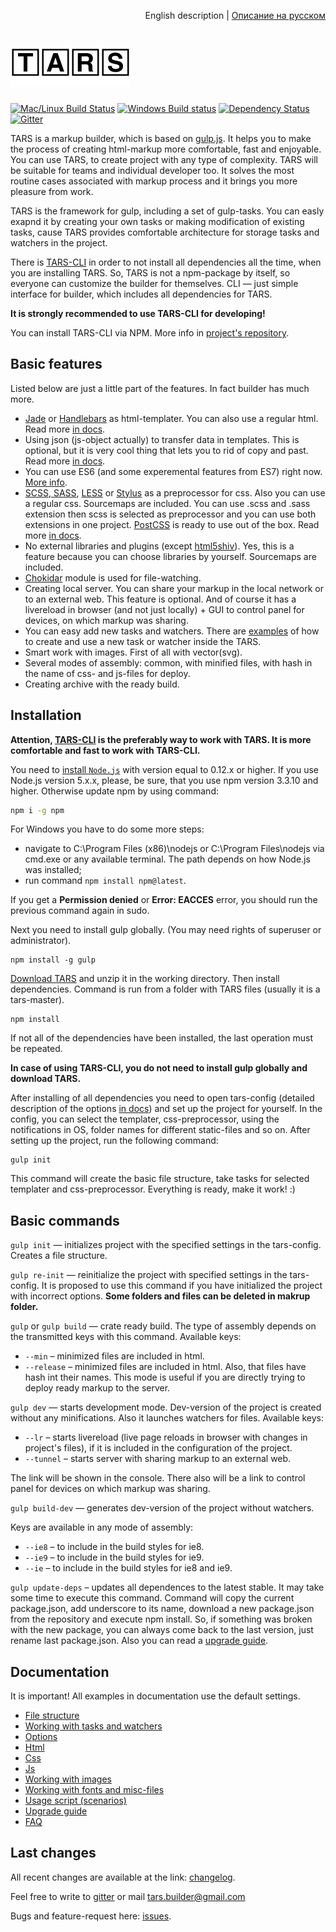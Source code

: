 <p align="right">
English description | <a href="README_RU.md">Описание на русском</a>
</p>

# ![Tars](https://raw.githubusercontent.com/artem-malko/artwork/master/tars/logo.png)

[![Mac/Linux Build Status](https://img.shields.io/travis/tars/tars/master.svg?label=Mac%20OSX%20%26%20Linux&style=flat-square)](https://travis-ci.org/tars/tars) [![Windows Build status](https://img.shields.io/appveyor/ci/artem-malko/tars/master.svg?label=Windows&style=flat-square)](https://ci.appveyor.com/project/artem-malko/tars/branch/master) [![Dependency Status](https://david-dm.org/tars/tars.svg?style=flat-square)](https://david-dm.org/tars/tars) [![Gitter](https://badges.gitter.im/Join%20Chat.svg?style=flat-square)](https://gitter.im/2gis/tars?utm_source=badge&utm_medium=badge&utm_campaign=pr-badge)

TARS is a markup builder, which is based on [gulp.js](http://gulpjs.com/). It helps you to make the process of creating html-markup more comfortable, fast and enjoyable. You can use TARS, to create project with any type of complexity.
TARS will be suitable for teams and individual developer too. It solves the most routine cases associated with markup process and it brings you more pleasure from work.

TARS is the framework for gulp, including a set of gulp-tasks. You can easly exapnd it by creating your own tasks or making modification of existing tasks, cause TARS provides comfortable architecture for storage tasks and watchers in the project. 

There is [TARS-CLI](https://github.com/tars/tars-cli) in order to not install all dependencies all the time, when you are installing TARS. So, TARS is not a npm-package by itself, so everyone can customize the builder for themselves. CLI — just simple interface for builder, which includes all dependencies for TARS.

**It is strongly recommended to use TARS-CLI for developing!**

You can install TARS-CLI via NPM. More info in [project's repository](https://github.com/tars/tars-cli).


## Basic features

Listed below are just a little part of the features. In fact builder has much more.

* [Jade](http://jade-lang.com/) or [Handlebars](http://handlebarsjs.com/) as html-templater. You can also use a regular html. Read more [in docs](/docs/en/html-processing.md).
* Using json (js-object actually) to transfer data in templates. This is optional, but it is  very cool thing that lets you to rid of copy and past. Read more [in docs](/docs/en/html-processing.md#%D0%A0%D0%B0%D0%B1%D0%BE%D1%82%D0%B0-%D1%81-%D0%BC%D0%BE%D0%B4%D1%83%D0%BB%D1%8F%D0%BC%D0%B8-%D0%B8-%D0%B4%D0%B0%D0%BD%D0%BD%D1%8B%D0%BC%D0%B8-%D0%B2-handlebars).
* You can use ES6 (and some experemental features from ES7) right now. [More info](/docs/en/js-processing.md).
* [SCSS, SASS](http://sass-lang.com/), [LESS](http://www.lesscss.org/) or [Stylus](http://learnboost.github.io/stylus/) as a preprocessor for css. Also you can use a regular css. Sourcemaps are included. You can use .scss and .sass extension then scss is selected as preprocessor and you can use both extensions in one project. [PostCSS](https://github.com/postcss/postcss) is ready to use out of the box. Read more [in docs](/docs/en/css-processing.md).
* No external libraries and plugins (except [html5shiv](https://en.wikipedia.org/wiki/HTML5_Shiv)). Yes, this is a feature because you can choose libraries by yourself. Sourcemaps are included.
* [Chokidar](https://github.com/paulmillr/chokidar) module is used for file-watching.
* Creating local server. You can share your markup in the local network or to an external web. This feature is optional. And of course it has a livereload in browser (and not just locally) + GUI to control panel for devices, on which markup was sharing.
* You can easy add new tasks and watchers. There are [examples](/docs/en/task-workflow.md) of how to create and use a new task or watcher inside the TARS.
* Smart work with images. First of all with vector(svg).
* Several modes of assembly: common, with minified files, with hash in the name of css- and js-files for deploy.
* Creating archive with the ready build.


## Installation

**Attention, [TARS-CLI](https://github.com/tars/tars-cli) is the preferably
 way to work with TARS. It is more comfortable and fast to work with TARS-CLI.**

You need to [install `Node.js`](http://nodejs.org/) with version equal to 0.12.x or higher. If you use Node.js version 5.x.x, please, be sure, that you use npm version 3.3.10 and higher. Otherwise update npm by using command:

```bash
npm i -g npm
```

For Windows you have to do some more steps:

* navigate to C:\Program Files (x86)\nodejs or C:\Program Files\nodejs via cmd.exe or any available terminal. The path depends on how Node.js was installed;
* run command `npm install npm@latest`.

If you get a **Permission denied** or **Error: EACCES** error, you should run the previous command again in sudo.

Next you need to install gulp globally. (You may need rights of superuser or administrator).

```shell
npm install -g gulp
```

[Download TARS](../../../tars/archive/master.zip) and unzip it in the working directory. Then install dependencies. Command is run from a folder with TARS files (usually it is a tars-master).

```shell
npm install
```

If not all of the dependencies have been installed, the last operation must be repeated. 

**In case of using TARS-CLI, you do not need to install gulp globally and download TARS.**

After installing of all dependencies you need to open tars-config (detailed description of the options [in docs](/docs/en/options.md)) and set up the project for yourself. In the config, you can select the templater, css-preprocessor, using the notifications in OS, folder names for different static-files and so on. After setting up the project, run the following command:

```shell
gulp init
```

This command will create the basic file structure, take tasks for selected templater and css-preprocessor. 
Everything is ready, make it work! :)


## Basic commands

`gulp init` — initializes project with the specified settings in the tars-config. Creates a file structure.

`gulp re-init` — reinitialize the project with specified settings in the tars-config. It is proposed to use this command if you have initialized the project with incorrect options. **Some folders and files can be deleted in makrup folder.**

`gulp` or `gulp build` — crate ready build. The type of assembly depends on the transmitted keys with this command. Available keys:

* `--min` – minimized files are included in html.
* `--release` – minimized  files are included in html. Also, that files have hash int their names. This mode is useful if you are directly trying to deploy ready markup to the server.

`gulp dev` — starts development mode. Dev-version of the project is created  without any minifications. Also it launches watchers for files. Available keys:

* `--lr` – starts livereload (live page reloads in browser with changes in project's files), if it is included in the configuration of the project.
* `--tunnel` – starts server with sharing markup to an external web.

The link will be shown in the console. There also will be a link to control panel for devices on which markup was sharing.

`gulp build-dev` — generates dev-version of the project without watchers.

Keys are available in any mode of assembly:

* `--ie8` – to include in the build styles for ie8.
* `--ie9` – to include in the build styles for ie9.
* `--ie` – to include in the build styles for ie8 and ie9.

`gulp update-deps` – updates all dependences to the latest stable. It may take some time to execute this command. Command will copy the current package.json, add underscore to its name, download a new package.json from the repository and execute npm install. So, if something was broken with the new package, you can always come back to the last version, just rename last package.json. Also you can read a [upgrade guide](/docs/en/update-guide.md).


## Documentation

It is important! All examples in documentation use the default settings.

* [File structure](/docs/en/file-structure.md)
* [Working with tasks and watchers](/docs/en/tasks-workflow.md)
* [Options](/docs/en/options.md)
* [Html](/docs/en/html-processing.md)
* [Css](/docs/en/css-processing.md)
* [Js](/docs/en/js-processing.md)
* [Working with images](/docs/en/images-processing.md)
* [Working with fonts and misc-files](/docs/en/fonts-and-misc.md)
* [Usage script (scenarios)](/docs/en/scenarios.md)
* [Upgrade guide](/docs/en/update-guide.md)
* [FAQ](/docs/en/faq.md)


## Last changes

All recent changes are available at the link: [changelog](/docs/en/changelog.md).

Feel free to write to [gitter](https://gitter.im/2gis/tars?utm_source=badge&utm_medium=badge&utm_campaign=pr-badge) or mail [tars.builder@gmail.com](mailto:tars.builder@gmail.com)

Bugs and feature-request here: [issues](https://github.com/2gis/tars/issues/new).
